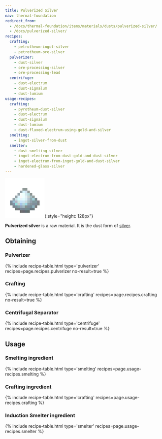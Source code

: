 ```yaml
---
title: Pulverized Silver
nav: thermal-foundation
redirect_from:
  - /docs/thermal-foundation/items/materials/dusts/pulverized-silver/
  - /docs/pulverized-silver/
recipes:
  crafting:
    - petrotheum-ingot-silver
    - petrotheum-ore-silver
  pulverizer:
    - dust-silver
    - ore-processing-silver
    - ore-processing-lead
  centrifuge:
    - dust-electrum
    - dust-signalum
    - dust-lumium
usage-recipes:
  crafting:
    - pyrotheum-dust-silver
    - dust-electrum
    - dust-signalum
    - dust-lumium
    - dust-fluxed-electrum-using-gold-and-silver
  smelting:
    - ingot-silver-from-dust
  smelter:
    - dust-smelting-silver
    - ingot-electrum-from-dust-gold-and-dust-silver
    - ingot-electrum-from-ingot-gold-and-dust-silver
    - hardened-glass-silver
---
```


![Pulverized silver](/assets/images/thermal-foundation/dust-silver.png){:style="height: 128px"}


**Pulverized silver** is a raw material. It is the dust form of
[silver](/docs/thermal-foundation/silver-ingot/).


Obtaining
---------

### Pulverizer
{% include recipe-table.html type='pulverizer' recipes=page.recipes.pulverizer no-result=true %}

### Crafting
{% include recipe-table.html type='crafting' recipes=page.recipes.crafting no-result=true %}

### Centrifugal Separator
{% include recipe-table.html type='centrifuge' recipes=page.recipes.centrifuge no-result=true %}


Usage
-----

### Smelting ingredient
{% include recipe-table.html type='smelting' recipes=page.usage-recipes.smelting %}

### Crafting ingredient
{% include recipe-table.html type='crafting' recipes=page.usage-recipes.crafting %}

### Induction Smelter ingredient
{% include recipe-table.html type='smelter' recipes=page.usage-recipes.smelter %}
